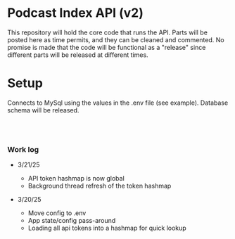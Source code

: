 # Podcast Index API (v2)

This repository will hold the core code that runs the API. Parts will be posted here as time permits, and they can be
cleaned and commented. No promise is made that the code will be functional as a "release" since different parts will be
released at different times.

# Setup

Connects to MySql using the values in the .env file (see example). Database schema will be released.

<br><br>

### Work log

- 3/21/25
    - API token hashmap is now global
    - Background thread refresh of the token hashmap


- 3/20/25
    - Move config to .env
    - App state/config pass-around
    - Loading all api tokens into a hashmap for quick lookup